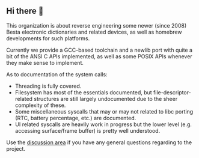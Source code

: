## Hi there 👋

This organization is about reverse engineering some newer (since 2008) Besta electronic dictionaries and related devices, as well as homebrew developments for such platforms.

Currently we provide a GCC-based toolchain and a newlib port with quite a bit of the ANSI C APIs implemented, as well as some POSIX APIs whenever they make sense to implement.

As to documentation of the system calls:

- Threading is fully covered.
- Filesystem has most of the essentials documented, but file-descriptor-related structures are still largely undocumented due to the sheer complexity of these.
- Some miscellaneous syscalls that may or may not related to libc porting (RTC, battery percentage, etc.) are documented.
- UI related syscalls are heavily work in progress but the lower level (e.g. accessing surface/frame buffer) is pretty well understood.

Use the [discussion area](https://github.com/Project-Muteki/project-muteki.github.io/discussions) if you have any general questions regarding to the project.
